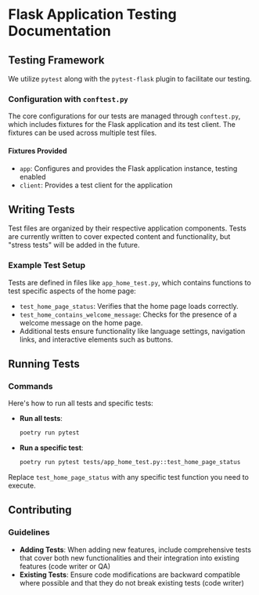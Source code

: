 # Flask Application Testing Documentation

## Testing Framework

We utilize `pytest` along with the `pytest-flask` plugin to facilitate our testing.  

### Configuration with `conftest.py`

The core configurations for our tests are managed through `conftest.py`, which includes fixtures for the Flask application and its test client.
The fixtures can be used across multiple test files.

#### Fixtures Provided

- `app`: Configures and provides the Flask application instance, testing enabled
- `client`: Provides a test client for the application

## Writing Tests

Test files are organized by their respective application components.
Tests are currently written to cover expected content and functionality, but "stress tests" will be added in the future.

### Example Test Setup

Tests are defined in files like `app_home_test.py`, which contains functions to test specific aspects of the home page:

- `test_home_page_status`: Verifies that the home page loads correctly.
- `test_home_contains_welcome_message`: Checks for the presence of a welcome message on the home page.
- Additional tests ensure functionality like language settings, navigation links, and interactive elements such as buttons.

## Running Tests

### Commands

Here's how to run all tests and specific tests:

- **Run all tests**:
  ```bash
  poetry run pytest
  ```
- **Run a specific test**:
  ```bash
  poetry run pytest tests/app_home_test.py::test_home_page_status
  ```

Replace `test_home_page_status` with any specific test function you need to execute.

## Contributing

### Guidelines

- **Adding Tests**: When adding new features, include comprehensive tests that cover both new functionalities and their integration into existing features (code writer or QA)
- **Existing Tests**: Ensure code modifications are backward compatible where possible and that they do not break existing tests (code writer)
